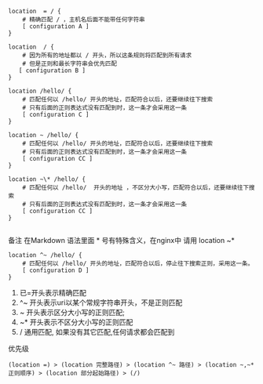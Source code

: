 ```
location  = / {
	# 精确匹配 / ，主机名后面不能带任何字符串
	[ configuration A ] 
}

```



```
location  / {
	# 因为所有的地址都以 / 开头，所以这条规则将匹配到所有请求
 	# 但是正则和最长字符串会优先匹配
   [ configuration B ] 
}
```


```
location /hello/ {
	# 匹配任何以 /hello/ 开头的地址，匹配符合以后，还要继续往下搜索
	# 只有后面的正则表达式没有匹配到时，这一条才会采用这一条
  	[ configuration C ] 
}
```

```
location ~ /hello/ {
	# 匹配任何以 /hello/ 开头的地址，匹配符合以后，还要继续往下搜索
	# 只有后面的正则表达式没有匹配到时，这一条才会采用这一条
	[ configuration CC ] 
}

```

```
location ~\* /hello/ {
	# 匹配任何以 /hello/  开头的地址 ，不区分大小写，匹配符合以后，还要继续往下搜索
	# 只有后面的正则表达式没有匹配到时，这一条才会采用这一条
	[ configuration CC ] 
}


```

备注  在Markdown 语法里面 * 号有特殊含义，在nginx中 请用  location ~*

```
location ^~ /hello/ {
	# 匹配任何以 /hello/ 开头的地址，匹配符合以后，停止往下搜索正则，采用这一条。
	[ configuration D ] 
}
```



1. 已=开头表示精确匹配
2. ^~ 开头表示uri以某个常规字符串开头，不是正则匹配
3. ~ 开头表示区分大小写的正则匹配;
4. ~* 开头表示不区分大小写的正则匹配
5. / 通用匹配, 如果没有其它匹配,任何请求都会匹配到



优先级

```
(location =) > (location 完整路径) > (location ^~ 路径) > (location ~,~* 正则顺序) > (location 部分起始路径) > (/)
```



